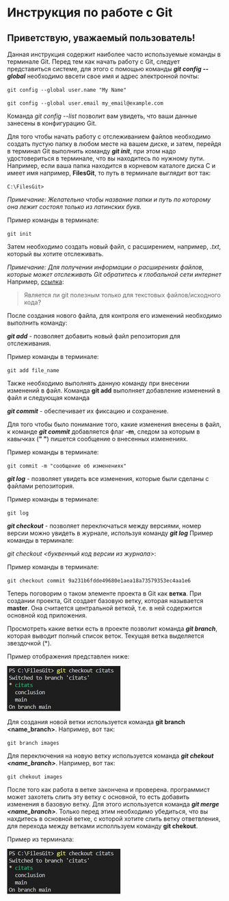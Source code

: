 # Инструкция по работе с Git
## **Приветствую, уважаемый пользователь!** 

Данная инструкция содержит наиболее часто используемые команды в терминале Git.
Перед тем как начать работу с Git, следует представиться системе, для этого с помощью команды *__git config --global__* необходимо ввсети свое имя и адрес электронной почты:

`git config --global user.name "My Name"`

`git config --global user.email my_email@example.com`

Команда *git config --list* позволит вам увидеть, что ваши данные занесены в конфигурацию Git.

Для того чтобы начать работу с отслеживанием файлов необходимо создать пустую папку в любом месте на вашем диске, и затем, перейдя в терминал Git выполнить команду *__git init__*, при этом надо удостовериться в терминале, что вы находитесь по нужному пути. Например, если ваша папка находится в корневом каталоге диска C и имеет имя например, __FilesGit__, то путь в терминале выглядит вот так:

`C:\FilesGit>`

_Примечание: Желательно чтобы название папки и путь по которому она лежит состоял только из латинских букв._

Пример команды в терминале:

`git init`

Затем необходимо создать новый файл, с расширением, например, _.txt_, который вы хотите отслеживать.

_Примечание: Для получении информации о расширениях файлов, которые может отслеживать Git обратитесь к глобальной сети интернет_ Например, [ссылка](https://techarks.ru/qa/git/yavlyaetsya-li-git-poleznim-tol-HP/?ysclid=l51ktne5iz633728349/):

>Является ли git полезным только для текстовых файлов/исходного кода?

После создания нового файла, для контроля его изменений необходимо выполнить команду:

***git add*** - позволяет добавить новый файл репозитория для отслеживания.

Пример команды в терминале:

`git add file_name`

Также необходимо выполнять данную команду при внесении изменений в файл. Команда __git add__ выполняет добавление изменений в файл и следующая команда 

***git commit*** - обеспечивает их фиксацию и сохранение.

Для того чтобы было понимание того, какие изменения внесены в файл, к команде __*git commit*__ добавляется флаг **-m**, следом за которым в кавычках (**" "**) пишется сообщение о внесенных изменениях.

Пример команды в терминале:

`git commit -m "сообщение об изменениях"`

***git log*** - позволяет увидеть все изменения, которые были сделаны с файлами репозитория.

Пример команды в терминале:

`git log`

***git checkout*** - позволяет переключаться между версиями, номер версии можно увидеть в журнале, используя команду ***git log***
Пример команды в терминале:

*git checkout <буквенный код версии из журнала>*:

Пример команды в терминале:

`git checkout commit 9a231b6fdde49680e1aea18a73579353ec4aa1e6`

Теперь поговорим о таком элементе проекта в Git как __ветка__. При создании проекта, Git создает базовую ветку, которая называется **master**. Она считается центральной веткой, т.е. в ней содержится основной код приложения.

Просмотреть какие ветки есть в проекте позволит команда ***git branch***, которая выводит полный список веток. Текущая ветка выделяется звездочкой (*). 

Пример отображения представлен ниже:

![список веток](branch.jpg)

Для создания новой ветки используется команда **git branch <name_branch>**. Например, вот так:

`git branch images`

Для переключения на новую ветку используется команда __*git chekout <name_branch>*__. Например, вот так:

`git chekout images`

После того как работа в ветке закончена и проверена. программист может захотеть слить эту ветку с основной, то есть добавить изменения в базовую ветку. Для этого используется команда ***git merge  <name_branch>***. Только перед этим необходимо убедиться, что вы нахдитесь в основной ветке, с которой хотите слить ветку ответвления, для перехода между ветками исполльзуем команду __git chekout__. 

Пример из терминала:

![список веток](branch.jpg)
